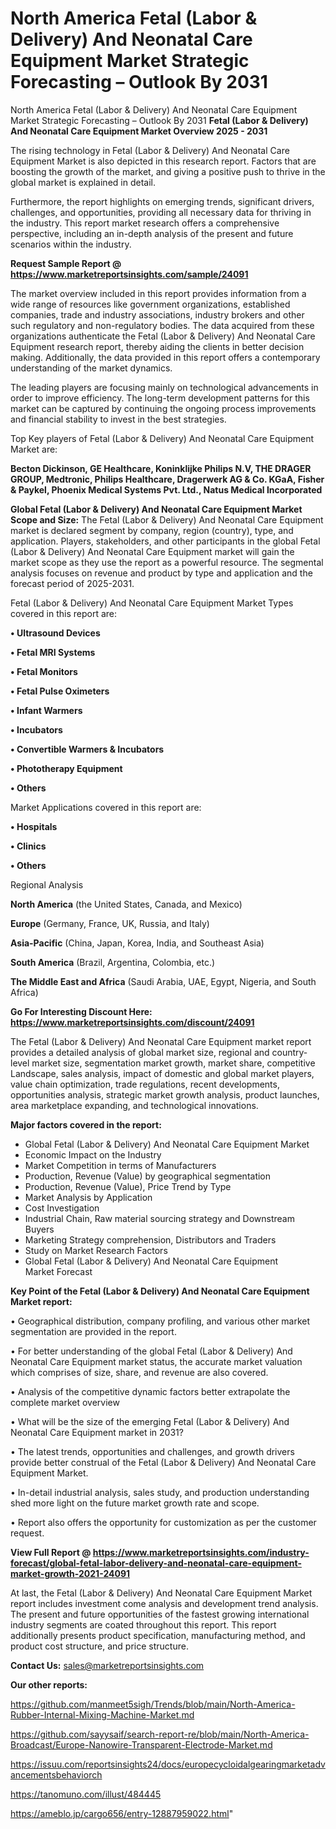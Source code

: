 # North America Fetal (Labor & Delivery) And Neonatal Care Equipment Market Strategic Forecasting – Outlook By 2031
North America Fetal (Labor & Delivery) And Neonatal Care Equipment Market Strategic Forecasting – Outlook By 2031
<Strong> Fetal (Labor & Delivery) And Neonatal Care Equipment Market Overview 2025 - 2031</strong>

The rising technology in Fetal (Labor & Delivery) And Neonatal Care Equipment Market is also depicted in this research report. Factors that are boosting the growth of the market, and giving a positive push to thrive in the global market is explained in detail.

Furthermore, the report highlights on emerging trends, significant drivers, challenges, and opportunities, providing all necessary data for thriving in the industry. This report market research offers a comprehensive perspective, including an in-depth analysis of the present and future scenarios within the industry.

<strong>Request Sample Report @ <a href=https://www.marketreportsinsights.com/sample/24091>https://www.marketreportsinsights.com/sample/24091</a></strong>

The market overview included in this report provides information from a wide range of resources like government organizations, established companies, trade and industry associations, industry brokers and other such regulatory and non-regulatory bodies. The data acquired from these organizations authenticate the Fetal (Labor & Delivery) And Neonatal Care Equipment research report, thereby aiding the clients in better decision making. Additionally, the data provided in this report offers a contemporary understanding of the market dynamics.

The leading players are focusing mainly on technological advancements in order to improve efficiency. The long-term development patterns for this market can be captured by continuing the ongoing process improvements and financial stability to invest in the best strategies.

Top Key players of Fetal (Labor & Delivery) And Neonatal Care Equipment Market are:

<strong>Becton Dickinson, GE Healthcare, Koninklijke Philips N.V, THE DRAGER GROUP, Medtronic, Philips Healthcare, Dragerwerk AG & Co. KGaA, Fisher & Paykel, Phoenix Medical Systems Pvt. Ltd., Natus Medical Incorporated</strong>

<strong><b>Global Fetal (Labor & Delivery) And Neonatal Care Equipment Market Scope and Size:</b></strong>
The Fetal (Labor & Delivery) And Neonatal Care Equipment market is declared segment by company, region (country), type, and application. Players, stakeholders, and other participants in the global Fetal (Labor & Delivery) And Neonatal Care Equipment market will gain the market scope as they use the report as a powerful resource. The segmental analysis focuses on revenue and product by type and application and the forecast period of 2025-2031.

Fetal (Labor & Delivery) And Neonatal Care Equipment Market Types covered in this report are:

<strong>• Ultrasound Devices

• Fetal MRI Systems

• Fetal Monitors

• Fetal Pulse Oximeters

• Infant Warmers

• Incubators

• Convertible Warmers & Incubators

• Phototherapy Equipment

• Others</strong>

Market Applications covered in this report are:

<strong>• Hospitals

• Clinics

• Others</strong> 

Regional Analysis

<strong>North America</strong> (the United States, Canada, and Mexico)

<strong>Europe</strong> (Germany, France, UK, Russia, and Italy)

<strong>Asia-Pacific</strong> (China, Japan, Korea, India, and Southeast Asia)

<strong>South America</strong> (Brazil, Argentina, Colombia, etc.)

<strong>The Middle East and Africa</strong> (Saudi Arabia, UAE, Egypt, Nigeria, and South Africa)

<strong>Go For Interesting Discount Here: <a href=https://www.marketreportsinsights.com/discount/24091>https://www.marketreportsinsights.com/discount/24091</a></strong>

The Fetal (Labor & Delivery) And Neonatal Care Equipment market report provides a detailed analysis of global market size, regional and country-level market size, segmentation market growth, market share, competitive Landscape, sales analysis, impact of domestic and global market players, value chain optimization, trade regulations, recent developments, opportunities analysis, strategic market growth analysis, product launches, area marketplace expanding, and technological innovations.

<strong><b>Major factors covered in the report:</b></strong>
<ul>
  <li>Global Fetal (Labor & Delivery) And Neonatal Care Equipment Market </li>
  <li>Economic Impact on the Industry</li>
  <li>Market Competition in terms of Manufacturers</li>
  <li>Production, Revenue (Value) by geographical segmentation</li>
  <li>Production, Revenue (Value), Price Trend by Type</li>
  <li>Market Analysis by Application</li>
  <li>Cost Investigation</li>
  <li>Industrial Chain, Raw material sourcing strategy and Downstream Buyers</li>
  <li>Marketing Strategy comprehension, Distributors and Traders</li>
  <li>Study on Market Research Factors</li>
  <li>Global Fetal (Labor & Delivery) And Neonatal Care Equipment Market Forecast</li>
</ul>

<strong><b>Key Point of the Fetal (Labor & Delivery) And Neonatal Care Equipment Market report:</b></strong>

• Geographical distribution, company profiling, and various other market segmentation are provided in the report.

• For better understanding of the global Fetal (Labor & Delivery) And Neonatal Care Equipment market status, the accurate market valuation which comprises of size, share, and revenue are also covered.

• Analysis of the competitive dynamic factors better extrapolate the complete market overview

• What will be the size of the emerging Fetal (Labor & Delivery) And Neonatal Care Equipment market in 2031?

• The latest trends, opportunities and challenges, and growth drivers provide better construal of the Fetal (Labor & Delivery) And Neonatal Care Equipment Market.

• In-detail industrial analysis, sales study, and production understanding shed more light on the future market growth rate and scope.

• Report also offers the opportunity for customization as per the customer request.

<strong><b>View Full Report @ <a href=https://www.marketreportsinsights.com/industry-forecast/global-fetal-labor-delivery-and-neonatal-care-equipment-market-growth-2021-24091>https://www.marketreportsinsights.com/industry-forecast/global-fetal-labor-delivery-and-neonatal-care-equipment-market-growth-2021-24091</a></b></strong>


At last, the Fetal (Labor & Delivery) And Neonatal Care Equipment Market report includes investment come analysis and development trend analysis. The present and future opportunities of the fastest growing international industry segments are coated throughout this report. This report additionally presents product specification, manufacturing method, and product cost structure, and price structure.

<strong>Contact Us:</strong>
sales@marketreportsinsights.com

<strong>Our other reports:</strong>

<a href=https://github.com/manmeet5sigh/Trends/blob/main/North-America-Rubber-Internal-Mixing-Machine-Market.md>https://github.com/manmeet5sigh/Trends/blob/main/North-America-Rubber-Internal-Mixing-Machine-Market.md</a>

<a href=https://github.com/sayysaif/search-report-re/blob/main/North-America-Broadcast/Europe-Nanowire-Transparent-Electrode-Market.md>https://github.com/sayysaif/search-report-re/blob/main/North-America-Broadcast/Europe-Nanowire-Transparent-Electrode-Market.md</a>

<a href=https://issuu.com/reportsinsights24/docs/europecycloidalgearingmarketadvancementsbehaviorch>https://issuu.com/reportsinsights24/docs/europecycloidalgearingmarketadvancementsbehaviorch</a>

<a href=https://tanomuno.com/illust/484445>https://tanomuno.com/illust/484445</a>

<a href=https://ameblo.jp/cargo656/entry-12887959022.html>https://ameblo.jp/cargo656/entry-12887959022.html</a>"
